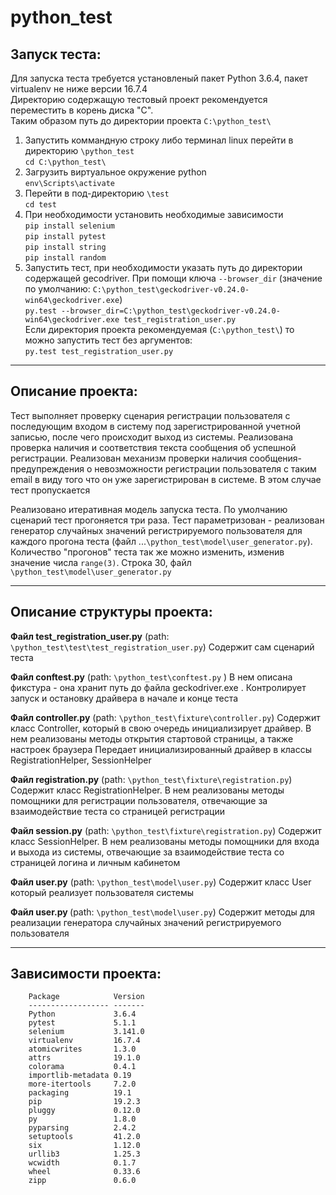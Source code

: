 # python_test

Запуск теста:
--------------------------

Для запуска теста требуется установленый пакет Python 3.6.4, пакет virtualenv не ниже версии 16.7.4  
Директорию содержащую тестовый проект рекомендуется переместить в корень диска "С".  
Таким образом путь до директории проекта `C:\python_test\`  

1. Запустить коммандную строку либо терминал linux перейти в директорию `\python_test`  
    `cd C:\python_test\`
2. Загрузить виртуальное окружение python  
    `env\Scripts\activate`
3. Перейти в под-директорию `\test`  
    `cd test`
4. При необходимости установить необходимые зависимости  
    `pip install selenium`  
    `pip install pytest`  
    `pip install string`  
    `pip install random`
5. Запустить тест, при необходимости указать путь до директории содержащей gecodriver. При помощи ключа `--browser_dir` (значение по умолчанию: `C:\python_test\geckodriver-v0.24.0-win64\geckodriver.exe`)  
    `py.test --browser_dir=C:\python_test\geckodriver-v0.24.0-win64\geckodriver.exe test_registration_user.py`  
    Если директория проекта рекомендуемая (`C:\python_test\`) то можно запустить тест без аргументов:  
    `py.test test_registration_user.py`  
    
***
Описание проекта:
----------------
Тест выполняет проверку сценария регистрации пользователя с последующим входом в систему под зарегистрированной учетной записью, после чего происходит выход из системы. Реализована проверка наличия и соответствия текста сообщения об успешной регистрации. Реализован механизм проверки наличия сообщения-предупреждения о невозможности регистрации пользователя с таким email в виду того что он уже зарегистрирован в системе. В этом случае тест пропускается 

Реализовано итеративная модель запуска теста. По умолчанию сценарий тест прогоняется три раза.
Тест параметризован - реализован генератор случайных значений регистрируемого пользователя для каждого прогона теста (файл ...`\python_test\model\user_generator.py`).
Количество "прогонов" теста так же можно изменить, изменив значение числа `range(3)`. Строка 30, файл `\python_test\model\user_generator.py` 
***   

Описание структуры проекта:
--------------------------
<strong>Файл test_registration_user.py</strong> (path: `\python_test\test\test_registration_user.py`)
Содержит сам сценарий теста

<strong>Файл conftest.py</strong> (path: `\python_test\conftest.py` )
В нем описана фикстура - она хранит путь до файла geckodriver.exe . Контролирует запуск и остановку драйвера в начале и конце теста 

<strong>Файл controller.py</strong> (path: `\python_test\fixture\controller.py`)
Содержит класс Controller, который в свою очередь инициализирует драйвер. В нем реализованы  методы  открытия стартовой страницы, а также настроек браузера
Передает инициализированный драйвер в классы RegistrationHelper, SessionHelper

<strong>Файл registration.py</strong> (path: `\python_test\fixture\registration.py`)
Содержит класс RegistrationHelper. В нем реализованы методы помощники для регистрации пользователя, отвечающие за взаимодействие теста со страницей регистрации 

<strong>Файл session.py</strong> (path: `\python_test\fixture\registration.py`)
Содержит класс SessionHelper. В нем реализованы методы помощники для входа и выхода из системы, отвечающие за взаимодействие теста со страницей логина и личным кабинетом 

<strong>Файл user.py</strong> (path: `\python_test\model\user.py`)
Содержит класс User который реализует пользователя системы 

<strong> Файл user.py </strong> (path: `\python_test\model\user.py`)
Содержит методы для реализации генератора случайных значений регистрируемого пользователя
***

Зависимости проекта:
------------------

        Package            Version
        ------------------ -------
        Python             3.6.4
        pytest             5.1.1
        selenium           3.141.0
        virtualenv         16.7.4
        atomicwrites       1.3.0
        attrs              19.1.0
        colorama           0.4.1
        importlib-metadata 0.19
        more-itertools     7.2.0
        packaging          19.1
        pip                19.2.3
        pluggy             0.12.0
        py                 1.8.0
        pyparsing          2.4.2
        setuptools         41.2.0
        six                1.12.0
        urllib3            1.25.3
        wcwidth            0.1.7
        wheel              0.33.6
        zipp               0.6.0
